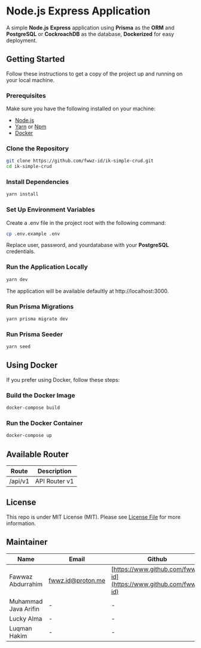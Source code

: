 # Node.js Express Application

A simple **Node.js** **Express** application using **Prisma** as the **ORM** and **PostgreSQL** or **CockroachDB** as the database, **Dockerized** for easy deployment.

## Getting Started

Follow these instructions to get a copy of the project up and running on your local machine.

### Prerequisites

Make sure you have the following installed on your machine:

- [Node.js](https://nodejs.org/)
- [Yarn](https://yarnpkg.com/) or [Npm](http://npmjs.org)
- [Docker](https://www.docker.com/)

### Clone the Repository

```bash
git clone https://github.com/fwwz-id/ik-simple-crud.git
cd ik-simple-crud
```

### Install Dependencies

```bash
yarn install
```

### Set Up Environment Variables

Create a .env file in the project root with the following command:

```bash
cp .env.example .env
```

Replace user, password, and yourdatabase with your **PostgreSQL** credentials.

### Run the Application Locally

```bash
yarn dev
```

The application will be available defaultly at http://localhost:3000.

### Run Prisma Migrations

```bash
yarn prisma migrate dev
```

### Run Prisma Seeder

```bash
yarn seed
```

## Using Docker

If you prefer using Docker, follow these steps:

### Build the Docker Image

```bash
docker-compose build
```

### Run the Docker Container

```bash
docker-compose up
```

## Available Router

| Route   | Description   |
| ------- | ------------- |
| /api/v1 | API Router v1 |

## License

This repo is under MIT License (MIT). Please see [License File](LICENSE) for more information.

## Maintainer

| Name                 | Email             | Github                                                        |
| -------------------- | ----------------- | ------------------------------------------------------------- |
| Fawwaz Abdurrahim    | fwwz.id@proton.me | [https://www.github.com/fwwz-id](https://www.github.com/fwwz-id) |
| Muhammad Java Arifin | -                 | -                                                             |
| Lucky Alma           | -                 | -                                                             |
| Luqman Hakim         | -                 | -                                                             |
